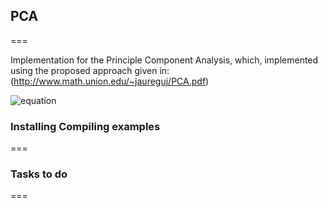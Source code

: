 ## PCA
===

Implementation for the Principle Component Analysis, which, implemented using the proposed approach given in: (http://www.math.union.edu/~jaureguj/PCA.pdf)

![equation](http://latex.codecogs.com/gif.latex?A&space;=&space;{ss})
### Installing Compiling examples 
===

### Tasks to do
===
